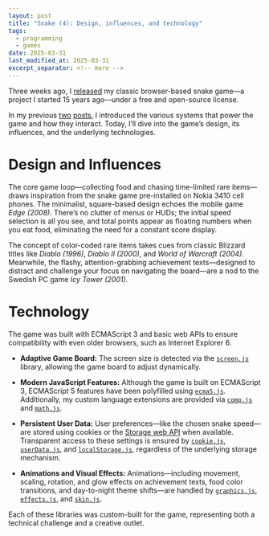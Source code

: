 ```yaml
---
layout: post
title: "Snake (4): Design, influences, and technology"
tags:
  - programming
  - games
date: 2025-03-31
last_modified_at: 2025-03-31
excerpt_separator: <!-- more -->
---
```


Three weeks ago, I [released][2] my classic browser-based snake game—a project
I started 15 years ago—under a free and open-source license.

In my previous [two][1] [posts][3], I introduced the various systems that power
the game and how they interact. Today, I’ll dive into the game’s design, its
influences, and the underlying technologies.

<!-- more -->

# Design and Influences

The core game loop—collecting food and chasing time-limited rare items—draws
inspiration from the snake game pre-installed on Nokia 3410 cell phones. The
minimalist, square-based design echoes the mobile game _Edge (2008)_. There’s
no clutter of menus or HUDs; the initial speed selection is all you see, and
total points appear as floating numbers when you eat food, eliminating the need
for a constant score display.

The concept of color-coded rare items takes cues from classic Blizzard
titles like _Diablo (1996)_, _Diablo II (2000)_, and _World of Warcraft
(2004)_. Meanwhile, the flashy, attention-grabbing achievement texts—designed
to distract and challenge your focus on navigating the board—are a nod to the
Swedish PC game _Icy Tower (2001)_.

# Technology

The game was built with ECMAScript 3 and basic web APIs to ensure compatibility
with even older browsers, such as Internet Explorer 6.

- **Adaptive Game Board:** The screen size is detected via the
  [`screen.js`][11] library, allowing the game board to adjust dynamically.

- **Modern JavaScript Features:** Although the game is built on ECMAScript 3,
  ECMAScript 5 features have been polyfilled using [`ecma5.js`][4].
  Additionally, my custom language extensions are provided via [`comp.js`][9]
  and [`math.js`][10].

- **Persistent User Data:** User preferences—like the chosen snake speed—are
  stored using cookies or the [Storage web API][5] when available. Transparent
  access to these settings is ensured by [`cookie.js`][6], [`userData.js`][7],
  and [`localStorage.js`][8], regardless of the underlying storage mechanism.

- **Animations and Visual Effects:** Animations—including movement, scaling,
  rotation, and glow effects on achievement texts, food color transitions, and
  day-to-night theme shifts—are handled by [`graphics.js`][12],
  [`effects.js`][13], and [`skin.js`][14].

Each of these libraries was custom-built for the game, representing both a
technical challenge and a creative outlet.

[1]: /Snake-2
[2]: https://github.com/witiko/snake
[3]: /Snake-3
[4]: https://github.com/Witiko/snake/blob/v0.9/scripts/ecma5.js
[5]: https://developer.mozilla.org/en-US/docs/Web/API/Storage
[6]: https://github.com/Witiko/snake/blob/v0.9/scripts/cookie.js
[7]: https://github.com/Witiko/snake/blob/v0.9/scripts/userData.js
[8]: https://github.com/Witiko/snake/blob/v0.9/scripts/localStorage.js
[9]: https://github.com/Witiko/snake/blob/v0.9/scripts/comp.js
[10]: https://github.com/Witiko/snake/blob/v0.9/scripts/math.js
[11]: https://github.com/Witiko/snake/blob/v0.9/scripts/screen.js
[12]: https://github.com/Witiko/snake/blob/v0.9/scripts/graphics.js
[13]: https://github.com/Witiko/snake/blob/v0.9/scripts/effects.js
[14]: https://github.com/Witiko/snake/blob/v0.9/scripts/skin.js
